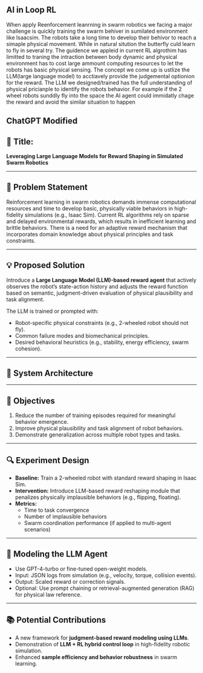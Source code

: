 ## AI in Loop RL

When apply Reenforcement leanrning in swarm robotics we facing a major challenge is quickly training the swarm behiver in sumilated environment like Isaacsim. The robots take a long time to develop their behivor to reach a simaple physical movement. While in natural sitution the butterfly culd learn to fly in several try. The guidence we appleid in current RL algrothim has limitted to traning the intraction between body dynamic and physical environment has to cost large ammount computing resources to let the robots has basic physical sensing. The concept we come up is ustlize the LLM(large language model) to acctiavely provide the judgemental optionion for the reward. The LLM we designed/trained has the full understanding of physical pricianple to identify the robots behavior. For example if the 2 wheel robots sunddly fly into the space the AI agent could immidatly chage the reward and avoid the similar situation to happen   


## ChatGPT Modified

## 🧪 Title:

**Leveraging Large Language Models for Reward Shaping in Simulated Swarm Robotics**

---

## 🧩 Problem Statement

Reinforcement learning in swarm robotics demands immense computational resources and time to develop basic, physically viable behaviors in high-fidelity simulations (e.g., Isaac Sim). Current RL algorithms rely on sparse and delayed environmental rewards, which results in inefficient learning and brittle behaviors. There is a need for an adaptive reward mechanism that incorporates domain knowledge about physical principles and task constraints.

---

## 💡 Proposed Solution

Introduce a **Large Language Model (LLM)-based reward agent** that actively observes the robot’s state-action history and adjusts the reward function based on semantic, judgment-driven evaluation of physical plausibility and task alignment.

The LLM is trained or prompted with:

- Robot-specific physical constraints (e.g., 2-wheeled robot should not fly).
- Common failure modes and biomechanical principles.
- Desired behavioral heuristics (e.g., stability, energy efficiency, swarm cohesion).

---

## 🔁 System Architecture

---

## 🎯 Objectives

1. Reduce the number of training episodes required for meaningful behavior emergence.
2. Improve physical plausibility and task alignment of robot behaviors.
3. Demonstrate generalization across multiple robot types and tasks.

---

## 🔍 Experiment Design

- **Baseline:** Train a 2-wheeled robot with standard reward shaping in Isaac Sim.
- **Intervention:** Introduce LLM-based reward reshaping module that penalizes physically implausible behaviors (e.g., flipping, floating).
- **Metrics:**
	- Time to task convergence
	- Number of implausible behaviors
	- Swarm coordination performance (if applied to multi-agent scenarios)

---

## 🧠 Modeling the LLM Agent

- Use GPT-4-turbo or fine-tuned open-weight models.
- Input: JSON logs from simulation (e.g., velocity, torque, collision events).
- Output: Scaled reward or correction signals.
- Optional: Use prompt chaining or retrieval-augmented generation (RAG) for physical law reference.

---

## 📚 Potential Contributions

- A new framework for **judgment-based reward modeling using LLMs**.
- Demonstration of **LLM + RL hybrid control loop** in high-fidelity robotic simulation.
- Enhanced **sample efficiency and behavior robustness** in swarm learning.